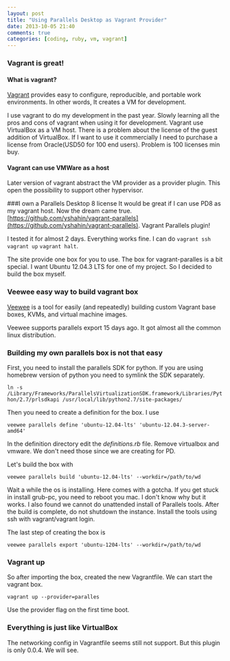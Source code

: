 ```yaml
---
layout: post
title: "Using Parallels Desktop as Vagrant Provider"
date: 2013-10-05 21:40
comments: true
categories: [coding, ruby, vm, vagrant]
---
```


### Vagrant is great!

#### What is vagrant?
[Vagrant](http://www.vagrantup.com/) provides easy to configure, reproducible, and portable work environments. In other words, It creates a VM for development.

I use vagrant to do my development in the past year. Slowly learning all the pros and cons of vagrant when using it for development. Vagrant use VirtualBox as a VM host. There is a problem about the license of the guest addition of VirtualBox. If I want to use it commercially I need to purchase a license from Oracle(USD50 for 100 end users). Problem is 100 licenses min buy.

#### Vagrant can use VMWare as a host
Later version of vagrant abstract the VM provider as a provider plugin. This open the possibility to support other hypervisor.

###I own a Parallels Desktop 8 license
It would be great if I can use PD8 as my vagrant host. Now the dream came true. [https://github.com/yshahin/vagrant-parallels](https://github.com/yshahin/vagrant-parallels). Vagrant Parallels plugin!

I tested it for almost 2 days. Everything works fine. I can do `vagrant ssh` `vagrant up` `vagrant halt`.

The site provide one box for you to use. The box for vagrant-paralles is a bit special. I want Ubuntu 12.04.3 LTS for one of my project. So I decided to build the box myself.


### Veewee easy way to build vagrant box
[Veewee](https://github.com/jedi4ever/veewee) is a tool for easily (and repeatedly) building custom Vagrant base boxes, KVMs, and virtual machine images.

Veewee supports parallels export 15 days ago. It got almost all the common linux distribution.

### Building my own parallels box is not that easy

First, you need to install the parallels SDK for python. If you are using homebrew version of python you need to symlink the SDK separately.

`ln -s /Library/Frameworks/ParallelsVirtualizationSDK.framework/Libraries/Python/2.7/prlsdkapi /usr/local/lib/python2.7/site-packages/`

Then you need to create a definition for the box. I use

`veewee parallels define 'ubuntu-12.04-lts' 'ubuntu-12.04.3-server-amd64'`

In the definition directory edit the *definitions.rb* file. Remove virtualbox and vmware. We don't need those since we are creating for PD.

Let's build the box with

`veewee parallels build 'ubuntu-12.04-lts' --workdir=/path/to/wd`

Wait a while the os is installing. Here comes with a gotcha. If you get stuck in install grub-pc, you need to reboot you mac. I don't know why but it works. I also found we cannot do unattended install of Parallels tools. After the build is complete, do not shutdown the instance. Install the tools using ssh with vagrant/vagrant login.

The last step of creating the box is 

`veewee parallels export 'ubuntu-1204-lts' --workdir=/path/to/wd`

### Vagrant up

So after importing the box, created the new Vagrantfile. We can start the vagrant box.

`vagrant up --provider=paralles` 

Use the provider flag on the first time boot.

 
### Everything is just like VirtualBox 

The networking config in Vagrantfile seems still not support. But this plugin is only 0.0.4. We will see.

